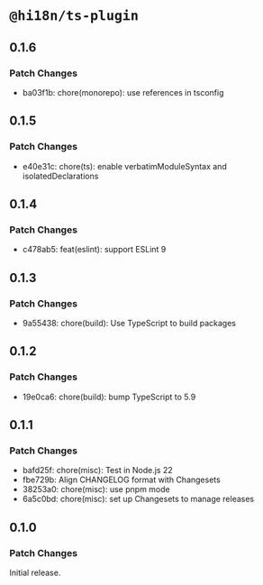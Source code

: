 # `@hi18n/ts-plugin`

## 0.1.6

### Patch Changes

- ba03f1b: chore(monorepo): use references in tsconfig

## 0.1.5

### Patch Changes

- e40e31c: chore(ts): enable verbatimModuleSyntax and isolatedDeclarations

## 0.1.4

### Patch Changes

- c478ab5: feat(eslint): support ESLint 9

## 0.1.3

### Patch Changes

- 9a55438: chore(build): Use TypeScript to build packages

## 0.1.2

### Patch Changes

- 19e0ca6: chore(build): bump TypeScript to 5.9

## 0.1.1

### Patch Changes

- bafd25f: chore(misc): Test in Node.js 22
- fbe729b: Align CHANGELOG format with Changesets
- 38253a0: chore(misc): use pnpm mode
- 6a5c0bd: chore(misc): set up Changesets to manage releases

## 0.1.0

### Patch Changes

Initial release.

